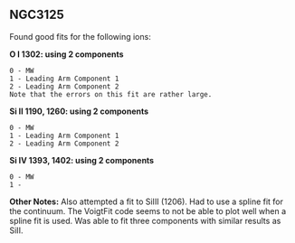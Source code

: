 ## NGC3125

Found good fits for the following ions:

**O I 1302: using 2 components**
```
0 - MW
1 - Leading Arm Component 1
2 - Leading Arm Component 2
Note that the errors on this fit are rather large.
```
**Si II 1190, 1260: using 2 components**
```
0 - MW
1 - Leading Arm Component 1
2 - Leading Arm Component 2
```
**Si IV 1393, 1402: using 2 components**
```
0 - MW
1 -
```

**Other Notes:**
 Also attempted a fit to SiIII (1206). Had to use a spline fit for the continuum. The VoigtFit code seems to not be able to plot well when a spline fit is used. Was able to fit three components with similar results as SiII.